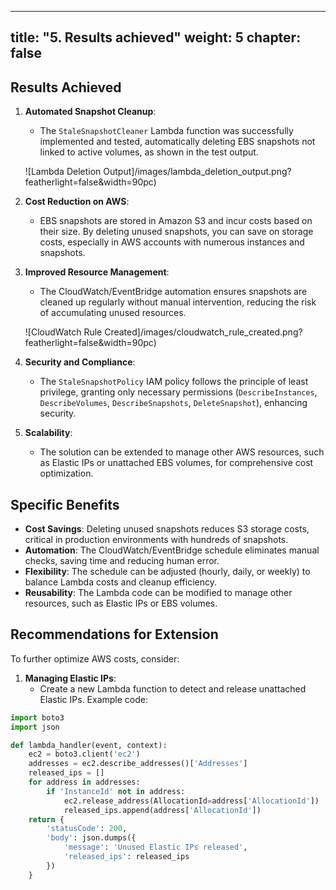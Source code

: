 ---
title: "5. Results achieved"
weight: 5
chapter: false
--------------

## Results Achieved

1. **Automated Snapshot Cleanup**:
   - The `StaleSnapshotCleaner` Lambda function was successfully implemented and tested, automatically deleting EBS snapshots not linked to active volumes, as shown in the test output.

   ![Lambda Deletion Output]/images/lambda_deletion_output.png?featherlight=false&width=90pc)

2. **Cost Reduction on AWS**:
   - EBS snapshots are stored in Amazon S3 and incur costs based on their size. By deleting unused snapshots, you can save on storage costs, especially in AWS accounts with numerous instances and snapshots.

3. **Improved Resource Management**:
   - The CloudWatch/EventBridge automation ensures snapshots are cleaned up regularly without manual intervention, reducing the risk of accumulating unused resources.

   ![CloudWatch Rule Created]/images/cloudwatch_rule_created.png?featherlight=false&width=90pc)

4. **Security and Compliance**:
   - The `StaleSnapshotPolicy` IAM policy follows the principle of least privilege, granting only necessary permissions (`DescribeInstances`, `DescribeVolumes`, `DescribeSnapshots`, `DeleteSnapshot`), enhancing security.

5. **Scalability**:
   - The solution can be extended to manage other AWS resources, such as Elastic IPs or unattached EBS volumes, for comprehensive cost optimization.

## Specific Benefits

- **Cost Savings**: Deleting unused snapshots reduces S3 storage costs, critical in production environments with hundreds of snapshots.
- **Automation**: The CloudWatch/EventBridge schedule eliminates manual checks, saving time and reducing human error.
- **Flexibility**: The schedule can be adjusted (hourly, daily, or weekly) to balance Lambda costs and cleanup efficiency.
- **Reusability**: The Lambda code can be modified to manage other resources, such as Elastic IPs or EBS volumes.

## Recommendations for Extension

To further optimize AWS costs, consider:

1. **Managing Elastic IPs**:
   - Create a new Lambda function to detect and release unattached Elastic IPs. Example code:

```python
import boto3
import json

def lambda_handler(event, context):
    ec2 = boto3.client('ec2')
    addresses = ec2.describe_addresses()['Addresses']
    released_ips = []
    for address in addresses:
        if 'InstanceId' not in address:
            ec2.release_address(AllocationId=address['AllocationId'])
            released_ips.append(address['AllocationId'])
    return {
        'statusCode': 200,
        'body': json.dumps({
            'message': 'Unused Elastic IPs released',
            'released_ips': released_ips
        })
    }
